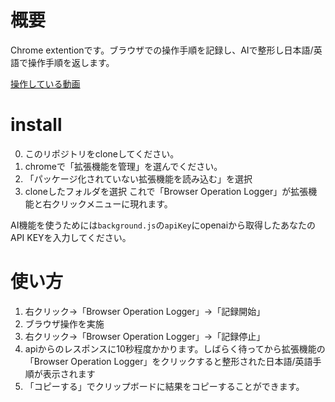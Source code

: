 # 概要
Chrome extentionです。ブラウザでの操作手順を記録し、AIで整形し日本語/英語で操作手順を返します。

[操作している動画](https://drive.google.com/file/d/1II_IDnRsYBhgqrkQLmq0lddRZscjJr3a/view?usp=sharing)

# install
0. このリポジトリをcloneしてください。
1. chromeで「拡張機能を管理」を選んでください。
2. 「パッケージ化されていない拡張機能を読み込む」を選択
3. cloneしたフォルダを選択
これで「Browser Operation Logger」が拡張機能と右クリックメニューに現れます。

AI機能を使うためには`background.js`の`apiKey`にopenaiから取得したあなたのAPI KEYを入力してください。

# 使い方
1. 右クリック→「Browser Operation Logger」→「記録開始」
2. ブラウザ操作を実施
3. 右クリック→「Browser Operation Logger」→「記録停止」
4. apiからのレスポンスに10秒程度かかります。しばらく待ってから拡張機能の「Browser Operation Logger」をクリックすると整形された日本語/英語手順が表示されます
5. 「コピーする」でクリップボードに結果をコピーすることができます。
